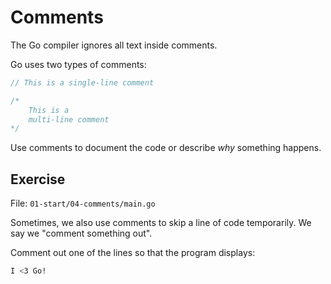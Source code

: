 # Comments

The Go compiler ignores all text inside comments.

Go uses two types of comments:

```go
// This is a single-line comment
```

```go
/*
    This is a
    multi-line comment
*/
```

Use comments to document the code or describe *why* something happens.

## Exercise

File: `01-start/04-comments/main.go`

Sometimes, we also use comments to skip a line of code temporarily.
We say we "comment something out".

Comment out one of the lines so that the program displays:

```bash
I <3 Go!
```